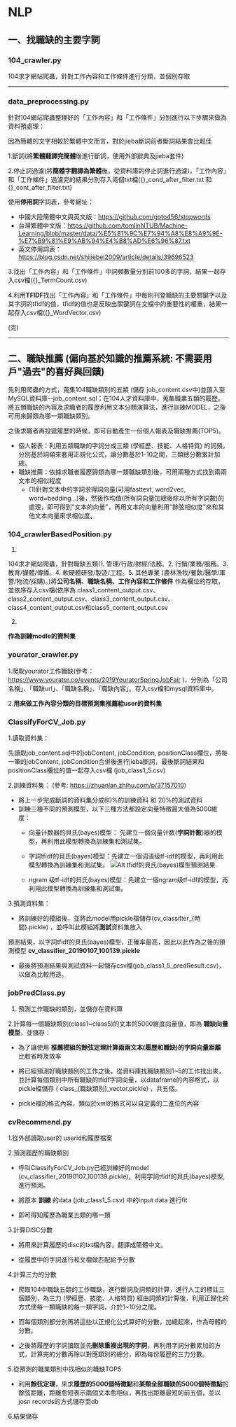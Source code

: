 # NLP


## 一、找職缺的主要字詞

### 104_crawler.py 

104求才網站爬蟲，針對工作內容和工作條件進行分類，並個別存取

----------------------------------------------------------------------------

### data_preprocessing.py

針對104網站爬蟲整理好的「工作內容」和「工作條件」分別進行以下步驟來做為資料預處理：

因為簡體的文字相較於繁體中文而言，對於jieba斷詞前者斷詞結果會比較佳

1.斷詞(將**繁體翻譯完簡體**後進行斷詞，使用外部辭典及jieba套件)

2.停止詞過濾(將**簡體字翻譯為繁體**後，從資料庫的停止詞進行過濾)，「工作內容」和「工作條件」過濾完的結果分別存入兩個txt檔({}_cond_after_filter.txt 和{}_cont_after_filter.txt)

使用**停用詞**字詞表，參考網址：
+ 中國大陸簡體中文與英文版：https://github.com/goto456/stopwords
+ 台灣繁體中文版：https://github.com/tomlinNTUB/Machine-Learning/blob/master/data/%E5%81%9C%E7%94%A8%E8%A9%9E-%E7%B9%81%E9%AB%94%E4%B8%AD%E6%96%87.txt
+ 英文停用詞表：https://blog.csdn.net/shijiebei2009/article/details/39696523

3.找出「工作內容」和「工作條件」中詞頻數量分別前100多的字詞，結果一起存入csv檔({}_TermCount.csv)

4.利用**TFIDF**找出「工作內容」和「工作條件」中每則刊登職缺的主要關鍵字以及其字詞的tfidf的值，tfidf的值也是反映出關鍵詞在文檔中的重要性的權重，結果一起存入csv檔({}_WordVector.csv)

(完)

--------------------------------------------------------------------------------------------------------------------------


## 二、職缺推薦 (偏向基於知識的推薦系統: 不需要用戶"過去"的喜好與回饋)

先利用爬蟲的方式，蒐集104職缺類別的五類 (儲存 job_content.csv中)並匯入至MySQL資料庫--job_content.sql；在104人才資料庫中，蒐集職業五類的履歷。將五類職缺的內容及求職者的履歷利用文本分類演算法，進行訓練MODEL，之後可用來歸類為哪一類職缺類別。

之後求職者再投遞履歷的時候，即可自動產生一份個人報表及職缺推薦(TOP5)。

+ 個人報表：利用五類職缺的字詞分成三類 (學經歷、技能、人格特質) 的詞頻，分別基於詞頻來套用正規化公式，讓分數基於1-10之間，三類總分數累計加總。
+ 職缺推薦：依據求職者履歷歸類為哪一類職缺類別後，可用兩種方式找到兩兩文本的相似程度
  + (1)針對文本中的字詞求得詞向量(可用fasttext, word2vec, word=bedding...)後，然後作均值(所有詞向量加總後除以所有字詞數)的處理，即可得到"文本的向量"，再用文本的向量利用"餘弦相似度"來和其他文本向量來求相似度。


### 104_crawlerBasedPosition.py

1.

104求才網站爬蟲，針對職缺五類(1.	管理/行政/財經/法務。2.	行銷/業務/服務。3.	教育/媒體/傳播。4.	軟硬體研發/製造/工程。5.	其他專業 (農林漁牧/餐飲/醫學/軍警/物流/採購)。)將**公司名稱、職缺名稱、工作內容和工作條件** 作為欄位的存取，並依序存入csv檔(依序為 class1_content_output.csv、class2_content_output.csv、class3_content_output.csv、class4_content_output.csv和class5_content_output.csv

2.

**作為訓練modle的資料集** 


### yourator_crawler.py

1.爬取yourator工作職缺(參考： https://www.yourator.co/events/2019YouratorSpringJobFair )，分別為「公司名稱」、「職缺url」、「職缺名稱」、「職缺內容」。存入csv檔和mysql資料庫中。

2.**用來做工作內容分類的目標預測集推薦給user的資料集**


### ClassifyForCV_Job.py 

1.讀取資料集：

先讀取job_content.sql中的jobContent, jobCondition, positionClass欄位，將每一筆的jobContent, jobCondition合併後進行jieba斷詞，最後斷詞結果和positionClass欄位的值一起存入csv檔 (job_class1_5.csv)
 
2.訓練資料集： (參考: https://zhuanlan.zhihu.com/p/37157010)

+ 將上一步完成斷詞的資料集分成80%的訓練資料 和 20%的測試資料
+ 訓練三種不同的預測模型，以下三種方法都設定向量特徵最大值為5000維度：
  + 向量计数器的貝氏(bayes)模型： 先建立一個向量计数(**字詞計數**)器的模型，再利用此模型轉換為訓練集和測試集。
  + 字詞tfidf的貝氏(bayes)模型：先建立一個词语级tf-idf的模型，再利用此模型轉換為訓練集和測試集。
  ![Alt tfidf的貝氏(bayes)模型預測結果](http://35.160.71.183/eduai_jobot/module/NLP/result_pic/tfidf_nb_pred.png)
  
  + ngram 级tf-idf的貝氏(bayes)模型：先建立一個ngram级tf-idf的模型，再利用此模型轉換為訓練集和測試集。

3.預測資料集：

+ 將訓練好的模組後，並將此model用pickle檔儲存(cv_classifier_{時間}.pickle) ，並呼叫此模組將**測試**資料集放入

預測結果，以字詞tfidf的貝氏(bayes)模型，正確率最高，因此以此作為之後的預測模型 **cv_classifier_20190107_100139.pickle**

+ 最後將預測結果與測試資料一起儲存csv檔(job_class1_5_predResult.csv)，以做為比較用途。



### jobPredClass.py

1. 預測工作職缺的類別，並儲存在資料庫


2.計算每一個職缺類別(class1~class5)的文本的5000維度向量值，即為 **職缺向量模型**，並儲存：

+ 為了讓使用 **推薦模組的餘弦定理計算兩兩文本(履歷和職缺)的字詞向量距離** 比較省時及效率

+ 將已經預測好職缺類別的工作之後，從資料庫找職缺類別1~5的工作找出來，並計算每個類別中所有職缺的tfidf字詞向量，以dataframe的內容格式，以pickle檔儲存 ( class_{職缺類別}_vector.pickle) ，共五個。

+ pickle檔的格式內容，類似於xml的格式可以自定義的二進位的內容

### cvRecommend.py

1.從外部讀取user的 userid和履歷檔案

2.預測履歷的職缺類別
 
+ 呼叫ClassifyForCV_Job.py已經訓練好的model (cv_classifier_20190107_100139.pickle)，利用字詞tfidf的貝氏(bayes)模型,進行預測。

+ 將原本 **訓練** 的data (job_class1_5.csv) 中的input data 進行fit
 
+ 即可得知履歷為職業五類的哪一類

3.計算DISC分數

+ 將用來計算履歷的disc的txt檔內容，翻譯成簡體中文。

+ 從履歷中的字詞進行和文檔做匹配給予分數


4.計算三力的分數

+ 爬取104中職缺五類的工作職缺，進行斷詞及詞頻的計算，進行人工的標註三個類別，為三力 (學經歷、技能、人格特質) 經由詞頻的計算後，利用正歸化的方式使每一類職缺的每一類字詞，介於1~10分之間。

+ 而每個類別都分別再將這些以正規化公式算好的分數，加總起來，作為母體的分數。

+ 之後將履歷的字詞讀取並先**刪除重複出現的字詞**，再利用字詞分數累加的方式，計算完的分數再除以對應類別的總分，即為每份履歷的三力分數。

5.從預測的職業類別中找相似的職缺TOP5

+ 利用**餘弦定理**，來求**履歷的5000個特徵點**和**某類全部職缺的5000個特徵點**的餘弦距離，距離愈短表示兩個文本愈相似，再找出距離最短的前五個，並以josn records的方式儲存至db

6.結果儲存

